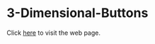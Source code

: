 # 3-Dimensional-Buttons

Click [here](https://mahdi-mey.github.io/3-Dimensional-Buttons/) to visit the web page.
